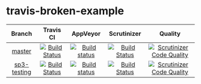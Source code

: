 # travis-broken-example

| Branch | Travis CI | AppVeyor | Scrutinizer | Quality |
|:------:|:---------:|:--------:|:-----------:|:-------:|
| [master](https://github.com/olzaragoza/travis-broken-example/tree/master) | [![Build Status](https://travis-ci.org/olzaragoza/travis-broken-example.svg?branch=master)](https://travis-ci.org/olzaragoza/travis-broken-example) | [![Build status](https://ci.appveyor.com/api/projects/status/v4n0bltrn0936wl0/branch/master?svg=true)](https://ci.appveyor.com/project/olzaragoza/travis-broken-example/branch/master) | [![Build Status](https://scrutinizer-ci.com/g/olzaragoza/travis-broken-example/badges/build.png?b=master)](https://scrutinizer-ci.com/g/olzaragoza/travis-broken-example/build-status/master) | [![Scrutinizer Code Quality](https://scrutinizer-ci.com/g/olzaragoza/travis-broken-example/badges/quality-score.png?b=master)](https://scrutinizer-ci.com/g/olzaragoza/travis-broken-example/?branch=master) |
| [sp3-testing](https://github.com/olzaragoza/travis-broken-example/tree/sp3-testing) | [![Build Status](https://travis-ci.org/olzaragoza/travis-broken-example.svg?branch=sp3-testing)](https://travis-ci.org/olzaragoza/travis-broken-example) | [![Build status](https://ci.appveyor.com/api/projects/status/v4n0bltrn0936wl0/branch/sp3-testing?svg=true)](https://ci.appveyor.com/project/olzaragoza/travis-broken-example/branch/sp3-testing) | [![Build Status](https://scrutinizer-ci.com/g/olzaragoza/travis-broken-example/badges/build.png?b=sp3-testing)](https://scrutinizer-ci.com/g/olzaragoza/travis-broken-example/build-status/sp3-testing) | [![Scrutinizer Code Quality](https://scrutinizer-ci.com/g/olzaragoza/travis-broken-example/badges/quality-score.png?b=sp3-testing)](https://scrutinizer-ci.com/g/olzaragoza/travis-broken-example/?branch=sp3-testing) |
